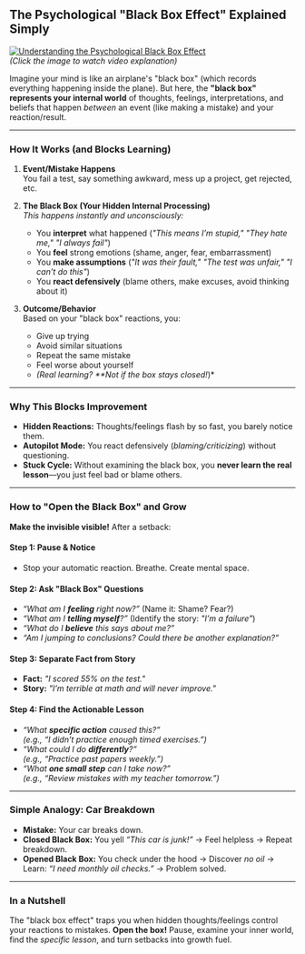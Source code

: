 ## The Psychological "Black Box Effect" Explained Simply

[![Understanding the Psychological Black Box Effect](https://img.youtube.com/vi/NfeSoCLtxxc/0.jpg)](https://youtu.be/NfeSoCLtxxc?si=RAeFPg7AsWDPH7fB)  
*(Click the image to watch video explanation)*

Imagine your mind is like an airplane's "black box" (which records everything happening inside the plane). But here, the **"black box" represents your internal world** of thoughts, feelings, interpretations, and beliefs that happen *between* an event (like making a mistake) and your reaction/result.

---

### How It Works (and Blocks Learning)

1. **Event/Mistake Happens**  
   You fail a test, say something awkward, mess up a project, get rejected, etc.

2. **The Black Box (Your Hidden Internal Processing)**  
   *This happens instantly and unconsciously:*  
   - You **interpret** what happened (*"This means I’m stupid," "They hate me," "I always fail"*)  
   - You **feel** strong emotions (shame, anger, fear, embarrassment)  
   - You **make assumptions** (*"It was their fault," "The test was unfair," "I can’t do this"*)  
   - You **react defensively** (blame others, make excuses, avoid thinking about it)

1. **Outcome/Behavior**  
   Based on your "black box" reactions, you:  
   - Give up trying  
   - Avoid similar situations  
   - Repeat the same mistake  
   - Feel worse about yourself  
   - *(Real learning? **Not if the box stays closed!*)*

---

### Why This Blocks Improvement

- **Hidden Reactions:** Thoughts/feelings flash by so fast, you barely notice them.  
- **Autopilot Mode:** You react defensively (*blaming/criticizing*) without questioning.  
- **Stuck Cycle:** Without examining the black box, you **never learn the real lesson**—you just feel bad or blame others.

---

### How to "Open the Black Box" and Grow

**Make the invisible visible!** After a setback:

#### Step 1: Pause & Notice  
   - Stop your automatic reaction. Breathe. Create mental space.

#### Step 2: Ask "Black Box" Questions  
   - *“What am I **feeling** right now?”* (Name it: Shame? Fear?)  
   - *“What am I **telling myself**?”* (Identify the story: *"I’m a failure"*)  
   - *“What do I **believe** this says about me?”*  
   - *“Am I jumping to conclusions? Could there be another explanation?”*

#### Step 3: Separate Fact from Story  
   - **Fact:** *"I scored 55% on the test."*  
   - **Story:** *"I’m terrible at math and will never improve."*

#### Step 4: Find the Actionable Lesson  
   - *“What **specific action** caused this?”*  
     *(e.g., “I didn’t practice enough timed exercises.”)*  
   - *“What could I do **differently**?”*  
     *(e.g., “Practice past papers weekly.”)*  
   - *“What **one small step** can I take now?”*  
     *(e.g., “Review mistakes with my teacher tomorrow.”)*

---

### Simple Analogy: Car Breakdown

- **Mistake:** Your car breaks down.  
- **Closed Black Box:** You yell *“This car is junk!”* → Feel helpless → Repeat breakdown.  
- **Opened Black Box:** You check under the hood → Discover *no oil* → Learn: *“I need monthly oil checks.”* → Problem solved.  

---

### In a Nutshell  
The "black box effect" traps you when hidden thoughts/feelings control your reactions to mistakes. **Open the box!** Pause, examine your inner world, find the *specific lesson*, and turn setbacks into growth fuel.